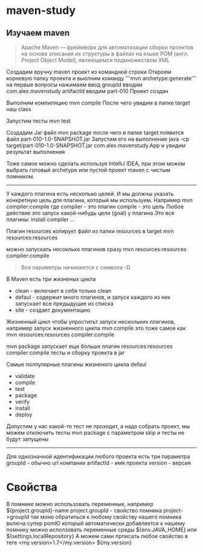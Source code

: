 # maven-study

## Изучаем maven
> Apache Maven — фреймворк для автоматизации сборки проектов на основе описания их структуры в файлах на языке POM (англ. Project Object Model), являющемся подмножеством XML

Создадим вручну maven проект из командной строки
Откроем корневую папку проекта и выолним команду
'''mvn archetype:generate'''
на первые вопросы нажимаем ввод
groupId вводим com.alex.mavenstudy
artifactId вводим part-010
Проект создан

Выполним компиляцию
mvn compile
После чего увидим в папке target наш class

Запустим тесты
mvn test

Создадим Jar файл
mvn package
после чего в папке target появится файл part-010-1.0-SNAPSHOT.jar
Запустим его на выполнение
java -cp target/part-010-1.0-SNAPSHOT.jar com.alex.mavenstudy.App
и увидим результат выполнения

Тоже самое можно сделать используя IntelliJ IDEA, при этом можем выбрать готовый archetype или 
пустой проект maven с чистым помником.

-----------------------------------------
У каждого плагина есть несколько целей. И мы должны указать конкретную цель для плагина, который мы используем.
Например
mvn compiler:compile
где
compiler - это плагин
compile - это цель
Любое действие это запуск какой-нибудь цели (goal) у плагина
Это все плагины:
install
compiler
...

Плагин resources копирует файл из папки resources в target
mvn resources:resources

можно запускать несоклько плагинов сразу
mvn resources:resources compiler:compile

> Все параметры начинаются с символа -D

В Maven есть три жизненых цикла
- clean - включает в себя только clean
- defaul - содержит много плагинов, и запуск каждого из них запускает все предыдущие из списка
- site - создает документацию

Жизненный цикл чтобы упроститьт запуск нескольких плагинов, например запуск жизненного цикла
mvn compile
это тоже самое как
mvn resources:resources compiler:compile

mvn package запускает еще больше плагин
resources:resources compiler:compile тесты и сборку проекта в jar

Самые полпулярные плагины жизненого цикла defaul
- validate
- compile
- test
- package
- verify
- install
- deploy

Допустим у нас какой-то тест не проходит, а надо собрать проект, мы можем отключить тесты
mvn package с параметром skip и тесты не будут запущены

********************************************
Для однозначной идентификации любого проекта есть три параметра
groupId - обычно url компании
artifactId - имя проекта
version - версия

# Свойства
В помнике можно использовать переменные, например
<version>${project.groupId}-name</version>
project.groupId - свойство помника project->groupId
так моно обратиться к любому свойству нашего помника включа супер pomЮ который автоматически 
добавляется к нашему помнику
можно исползовать переменные среды
${env.JAVA_HOME}
или
${settings.localRepository}
А можем сами прписать любое свойство в теге
<properties>
    <my.version>1.7</my.version>
</properties>
${my.version}






